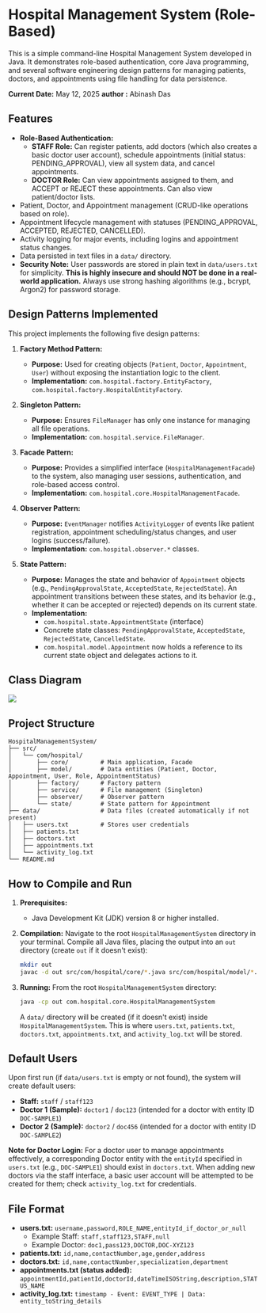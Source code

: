 # Hospital Management System (Role-Based)

This is a simple command-line Hospital Management System developed in Java.
It demonstrates role-based authentication, core Java programming, and several software engineering design patterns for managing patients, doctors, and appointments using file handling for data persistence.

**Current Date:** May 12, 2025
**author :** Abinash Das

## Features

* **Role-Based Authentication:**
    * **STAFF Role:** Can register patients, add doctors (which also creates a basic doctor user account), schedule appointments (initial status: PENDING_APPROVAL), view all system data, and cancel appointments.
    * **DOCTOR Role:** Can view appointments assigned to them, and ACCEPT or REJECT these appointments. Can also view patient/doctor lists.
* Patient, Doctor, and Appointment management (CRUD-like operations based on role).
* Appointment lifecycle management with statuses (PENDING_APPROVAL, ACCEPTED, REJECTED, CANCELLED).
* Activity logging for major events, including logins and appointment status changes.
* Data persisted in text files in a `data/` directory.
* **Security Note:** User passwords are stored in plain text in `data/users.txt` for simplicity. **This is highly insecure and should NOT be done in a real-world application.** Always use strong hashing algorithms (e.g., bcrypt, Argon2) for password storage.

## Design Patterns Implemented

This project implements the following five design patterns:

1.  **Factory Method Pattern:**
    * **Purpose:** Used for creating objects (`Patient`, `Doctor`, `Appointment`, `User`) without exposing the instantiation logic to the client.
    * **Implementation:** `com.hospital.factory.EntityFactory`, `com.hospital.factory.HospitalEntityFactory`.

2.  **Singleton Pattern:**
    * **Purpose:** Ensures `FileManager` has only one instance for managing all file operations.
    * **Implementation:** `com.hospital.service.FileManager`.

3.  **Facade Pattern:** 
    * **Purpose:** Provides a simplified interface (`HospitalManagementFacade`) to the system, also managing user sessions, authentication, and role-based access control.
    * **Implementation:** `com.hospital.core.HospitalManagementFacade`.

4.  **Observer Pattern:** 
    * **Purpose:** `EventManager` notifies `ActivityLogger` of events like patient registration, appointment scheduling/status changes, and user logins (success/failure).
    * **Implementation:** `com.hospital.observer.*` classes.

5.  **State Pattern:**
    * **Purpose:** Manages the state and behavior of `Appointment` objects (e.g., `PendingApprovalState`, `AcceptedState`, `RejectedState`). An appointment transitions between these states, and its behavior (e.g., whether it can be accepted or rejected) depends on its current state.
    * **Implementation:**
        * `com.hospital.state.AppointmentState` (interface)
        * Concrete state classes: `PendingApprovalState`, `AcceptedState`, `RejectedState`, `CancelledState`.
        * `com.hospital.model.Appointment` now holds a reference to its current state object and delegates actions to it.

## Class Diagram
[![](https://img.plantuml.biz/plantuml/svg/lLTTQzim57qFv3_uqLth_e0GGWjfja3Q3BgtCOOYtxeQicGa9IDTzzztOycE97-qZB4dE_Avqhb7HyVEZJP4cNt9fnFAYTR99wahPWY_9u8KK88mjrML_9fEakIo94oaZqOnKNpzTf4S9Ckdaz_JILox8fJaO8koPpVuUDG6obaBih_hUSEwzA8UL50mHAZFn31auTQzIfWmLqdpmrulPkwcBYp0k9eb6CAuJblKjZ9C2iBd3h2e2pYkSykv6zCf0kz9DNTh152Ivqj9ZLHfo62GYKKF4x7F0nvsAARX0pLzXdpF0NT6eXobBqzptKXA-98O-C9A6AJdpJ3CqGC5HBtnc6sdH9C381jombdVM3Mj2xOx3Ue0AcrkMbIFkso9SnVQrp2Afi0RGQ7FNbdbDZPWcFZxckLMyn3XIPuHhzSG5RUQXGoScnrFVHJqMKd1NY1FKF-rutsIfUTWe42D_TqLSJifEH0HUVqjav-TQo_TYG9Z3tcqpthUVNVMhaV7hIL9tl79a7c6RLFdHoaFC0eHqh2dO_D4jsTek_i1rFHvy4uOPewOKoZ8qQMYsrgg04_R-zBAeRhbRuMBVTwj-viay6g27XsvP3v_1CK8Pozans6nS2VEdQPrxcT99aW9mG2-F6QdxkiV1OWSLF2SIc5GneTzkGkVNCOIZaaP7O9rddOYxW6PHQD6sX_-i2U05NceVniLRxMlAw2szkJqTtO-klkTdfUEoBzesVF2KDzU0aRDzpkYLoTlaiQHiz2WjXOqLQoAfRiSi_cutNlYgAFSe4PO0Eg9K4YQh717Vr_bkD0xSiFMdVHqQiecTB1zV9lEcudRiFx_sNPB3JjWkcraKM27hAnu_VsdewwppVRZzzLwSnU8Dou5LlrK3FT4hXY7yul08z7_uPbbY-Ypyenqdva-f7btza22w3uZtDV4XonhWs-Mb3K7tOjowJ0Eyi-JXmnV7zVN2szD6-Ize7R94KouOWkCk6NPwy8putJY6NF-UY8Uc60wkS7andy7Vm00)](https://editor.plantuml.com/uml/lLTTQzim57qFv3_uqLth_e0GGWjfja3Q3BgtCOOYtxeQicGa9IDTzzztOycE97-qZB4dE_Avqhb7HyVEZJP4cNt9fnFAYTR99wahPWY_9u8KK88mjrML_9fEakIo94oaZqOnKNpzTf4S9Ckdaz_JILox8fJaO8koPpVuUDG6obaBih_hUSEwzA8UL50mHAZFn31auTQzIfWmLqdpmrulPkwcBYp0k9eb6CAuJblKjZ9C2iBd3h2e2pYkSykv6zCf0kz9DNTh152Ivqj9ZLHfo62GYKKF4x7F0nvsAARX0pLzXdpF0NT6eXobBqzptKXA-98O-C9A6AJdpJ3CqGC5HBtnc6sdH9C381jombdVM3Mj2xOx3Ue0AcrkMbIFkso9SnVQrp2Afi0RGQ7FNbdbDZPWcFZxckLMyn3XIPuHhzSG5RUQXGoScnrFVHJqMKd1NY1FKF-rutsIfUTWe42D_TqLSJifEH0HUVqjav-TQo_TYG9Z3tcqpthUVNVMhaV7hIL9tl79a7c6RLFdHoaFC0eHqh2dO_D4jsTek_i1rFHvy4uOPewOKoZ8qQMYsrgg04_R-zBAeRhbRuMBVTwj-viay6g27XsvP3v_1CK8Pozans6nS2VEdQPrxcT99aW9mG2-F6QdxkiV1OWSLF2SIc5GneTzkGkVNCOIZaaP7O9rddOYxW6PHQD6sX_-i2U05NceVniLRxMlAw2szkJqTtO-klkTdfUEoBzesVF2KDzU0aRDzpkYLoTlaiQHiz2WjXOqLQoAfRiSi_cutNlYgAFSe4PO0Eg9K4YQh717Vr_bkD0xSiFMdVHqQiecTB1zV9lEcudRiFx_sNPB3JjWkcraKM27hAnu_VsdewwppVRZzzLwSnU8Dou5LlrK3FT4hXY7yul08z7_uPbbY-Ypyenqdva-f7btza22w3uZtDV4XonhWs-Mb3K7tOjowJ0Eyi-JXmnV7zVN2szD6-Ize7R94KouOWkCk6NPwy8putJY6NF-UY8Uc60wkS7andy7Vm00)

## Project Structure

```
HospitalManagementSystem/
├── src/
│   └── com/hospital/
│       ├── core/         # Main application, Facade
│       ├── model/        # Data entities (Patient, Doctor, Appointment, User, Role, AppointmentStatus)
│       ├── factory/      # Factory pattern
│       ├── service/      # File management (Singleton)
│       ├── observer/     # Observer pattern
│       └── state/        # State pattern for Appointment
├── data/                 # Data files (created automatically if not present)
│   ├── users.txt         # Stores user credentials
│   ├── patients.txt
│   ├── doctors.txt
│   ├── appointments.txt
│   └── activity_log.txt
└── README.md
```
## How to Compile and Run

1.  **Prerequisites:**
    * Java Development Kit (JDK) version 8 or higher installed.

2.  **Compilation:**
    Navigate to the root `HospitalManagementSystem` directory in your terminal.
    Compile all Java files, placing the output into an `out` directory (create `out` if it doesn't exist):
    ```bash
    mkdir out
    javac -d out src/com/hospital/core/*.java src/com/hospital/model/*.java src/com/hospital/factory/*.java src/com/hospital/service/*.java src/com/hospital/observer/*.java src/com/hospital/state/*.java
    ```

3.  **Running:**
    From the root `HospitalManagementSystem` directory:
    ```bash
    java -cp out com.hospital.core.HospitalManagementSystem
    ```
    A `data/` directory will be created (if it doesn't exist) inside `HospitalManagementSystem`. This is where `users.txt`, `patients.txt`, `doctors.txt`, `appointments.txt`, and `activity_log.txt` will be stored.

## Default Users

Upon first run (if `data/users.txt` is empty or not found), the system will create default users:
* **Staff:** `staff` / `staff123`
* **Doctor 1 (Sample):** `doctor1` / `doc123` (intended for a doctor with entity ID `DOC-SAMPLE1`)
* **Doctor 2 (Sample):** `doctor2` / `doc456` (intended for a doctor with entity ID `DOC-SAMPLE2`)

**Note for Doctor Login:** For a doctor user to manage appointments effectively, a corresponding Doctor entity with the `entityId` specified in `users.txt` (e.g., `DOC-SAMPLE1`) should exist in `doctors.txt`. When adding new doctors via the staff interface, a basic user account will be attempted to be created for them; check `activity_log.txt` for credentials.

## File Format

* **users.txt:** `username,password,ROLE_NAME,entityId_if_doctor_or_null`
    * Example Staff: `staff,staff123,STAFF,null`
    * Example Doctor: `doc1,pass123,DOCTOR,DOC-XYZ123`
* **patients.txt:** `id,name,contactNumber,age,gender,address`
* **doctors.txt:** `id,name,contactNumber,specialization,department`
* **appointments.txt (status added):** `appointmentId,patientId,doctorId,dateTimeISOString,description,STATUS_NAME`
* **activity_log.txt:** `timestamp - Event: EVENT_TYPE | Data: entity_toString_details`